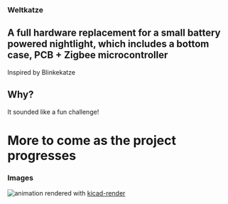 ### Weltkatze 
## A full hardware replacement for a small battery powered nightlight, which includes a bottom case, PCB + Zigbee microcontroller
Inspired by Blinkekatze
## Why?
It sounded like a fun challenge!




# More to come as the project progresses 
### Images
![animation](https://korewakiyo.github.io/weltkatze/rotating.gif)
rendered with [kicad-render](https://github.com/linalinn/kicad-render)
